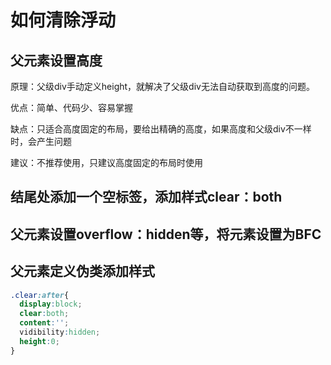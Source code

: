 # 如何清除浮动

## 父元素设置高度 

原理：父级div手动定义height，就解决了父级div无法自动获取到高度的问题。 

优点：简单、代码少、容易掌握 

缺点：只适合高度固定的布局，要给出精确的高度，如果高度和父级div不一样时，会产生问题 

建议：不推荐使用，只建议高度固定的布局时使用 

## 结尾处添加一个空标签，添加样式clear：both

## 父元素设置overflow：hidden等，将元素设置为BFC

## 父元素定义伪类添加样式
  ```css
  .clear:after{
  	display:block;
  	clear:both;
  	content:'';
  	vidibility:hidden;
  	height:0;
  }
  ```
